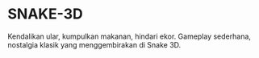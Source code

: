 # SNAKE-3D
Kendalikan ular, kumpulkan makanan, hindari ekor. Gameplay sederhana, nostalgia klasik yang menggembirakan di Snake 3D.
